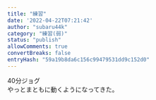 ```yaml
---
title: "練習"
date: '2022-04-22T07:21:42'
author: "subaru44k"
category: "練習(弱)"
status: "publish"
allowComments: true
convertBreaks: false
entryHash: "59a19b8da6c156c99479531dd9c152d0"
---
```

40分ジョグ<br>
やっとまともに動くようになってきた。
